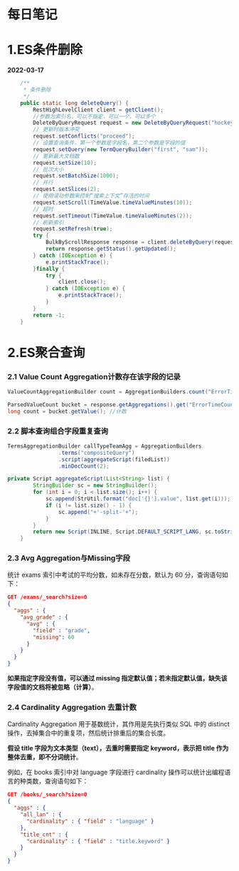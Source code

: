 # 每日笔记

# 1.ES条件删除

**2022-03-17**

```java
	/**
     * 条件删除
     */
    public static long deleteQuery() {
        RestHighLevelClient client = getClient();
        //参数为索引名，可以不指定，可以一个，可以多个
        DeleteByQueryRequest request = new DeleteByQueryRequest("hockey");
        // 更新时版本冲突
        request.setConflicts("proceed");
        // 设置查询条件，第一个参数是字段名，第二个参数是字段的值
        request.setQuery(new TermQueryBuilder("first", "sam"));
        // 更新最大文档数
        request.setSize(10);
        // 批次大小
        request.setBatchSize(1000);
        // 并行
        request.setSlices(2);
        // 使用滚动参数来控制“搜索上下文”存活的时间
        request.setScroll(TimeValue.timeValueMinutes(10));
        // 超时
        request.setTimeout(TimeValue.timeValueMinutes(2));
        // 刷新索引
        request.setRefresh(true);
        try {
            BulkByScrollResponse response = client.deleteByQuery(request, RequestOptions.DEFAULT);
            return response.getStatus().getUpdated();
        } catch (IOException e) {
            e.printStackTrace();
        }finally {
            try {
                client.close();
            } catch (IOException e) {
                e.printStackTrace();
            }
        }
        return -1;
    }
```

# 2.ES聚合查询

### 2.1 Value Count Aggregation计数存在该字段的记录

```java
ValueCountAggregationBuilder count = AggregationBuilders.count("ErrorTimeCount").field("ErrorTime");

ParsedValueCount bucket = response.getAggregations().get("ErrorTimeCount");
long count = bucket.getValue(); //计数
```

### 2.2 脚本查询组合字段重复查询

```java
TermsAggregationBuilder callTypeTeamAgg = AggregationBuilders
                .terms("compositeQuery")
                .script(aggregateScript(filedList))
                .minDocCount(2);  

private Script aggregateScript(List<String> list) {
        StringBuilder sc = new StringBuilder();
        for (int i = 0; i < list.size(); i++) {
            sc.append(StrUtil.format("doc['{}'].value", list.get(i)));
            if (i != list.size() - 1) {
                sc.append("+'-split-'+");
            }
        }
        return new Script(INLINE, Script.DEFAULT_SCRIPT_LANG, sc.toString(), new HashMap<>(1));
    }
```

### 2.3 Avg Aggregation与Missing字段

统计 exams 索引中考试的平均分数，如未存在分数，默认为 60 分，查询语句如下：

```json
GET /exams/_search?size=0
{
  "aggs" : {
    "avg_grade" : { 
      "avg" : { 
        "field" : "grade",
        "missing": 60
      } 
    }
  }
}
```

**如果指定字段没有值，可以通过 missing 指定默认值；若未指定默认值，缺失该字段值的文档将被忽略（计算）**。

### 2.4 Cardinality Aggregation 去重计数

Cardinality Aggregation 用于基数统计，其作用是先执行类似 SQL 中的 distinct 操作，去掉集合中的重复项，然后统计排重后的集合长度。

**假设 title 字段为文本类型（text），去重时需要指定 keyword，表示把 title 作为整体去重，即不分词统计**。

例如，在 books 索引中对 language 字段进行 cardinality 操作可以统计出编程语言的种类数，查询语句如下：

```json
GET /books/_search?size=0
{
  "aggs" : {
    "all_lan" : { 
      "cardinality" : { "field" : "language" } 
    },
    "title_cnt" : { 
      "cardinality" : { "field" : "title.keyword" } 
    }
  }
}
```


